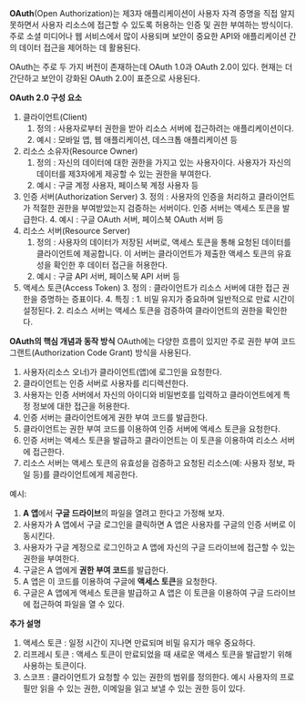 **OAuth**(Open Authorization)는 제3자 애플리케이션이 사용자 자격 증명을 직접 알지 못하면서 사용자 리소스에 접근할 수 있도록 허용하는 인증 및 권한 부여하는 방식이다. 주로 소셜 미디어나 웹 서비스에서 많이 사용되며 보안이 중요한 API와 애플리케이션 간의 데이터 접근을 제어하는 데 활용된다.

OAuth는 주로 두 가지 버전이 존재하는데  OAuth 1.0과 OAuth 2.0이 있다. 현재는 더 간단하고 보안이 강화된 OAuth 2.0이 표준으로 사용된다.

**OAuth 2.0 구성 요소**

 1. 클라이언트(Client)
	1. 정의 : 사용자로부터 권한을 받아 리소스 서버에 접근하려는 애플리케이션이다.
	2. 예시 : 모바일 앱, 웹 애플리케이션, 데스크톱 애플리케이션 등
 2. 리소스 소유자(Resource Owner)
	1. 정의 : 자신의 데이터에 대한 권한을 가지고 있는 사용자이다. 사용자가 자신의 데이터를 제3자에게 제공할 수 있는 권한을 부여한다.
	2. 예시 : 구글 계정 사용자, 페이스북 계정 사용자 등
 3. 인증 서버(Authorization Server)
	3. 정의 : 사용자의 인증을 처리하고 클라이언트가 적절한 권한을 부여받았는지 검증하는 서버이다. 인증 서버는 액세스 토큰을 발급한다.
	4. 예시 : 구글 OAuth 서버, 페이스북 OAuth 서버 등
4. 리소스 서버(Resource Server)
	1. 정의 : 사용자의 데이터가 저장된 서버로, 액세스 토큰을 통해 요청된 데이터를 클라이언트에 제공합니다. 이 서버는 클라이언트가 제출한 액세스 토큰의 유효성을 확인한 후 데이터 접근을 허용한다.
	2. 예시 : 구글 API 서버, 페이스북 API 서버 등
 5. 액세스 토큰(Access Token)
	3. 정의 : 클라이언트가 리소스 서버에 대한 접근 권한을 증명하는 증표이다.
	4. 특징 :
	    1. 비밀 유지가 중요하며 일반적으로 만료 시간이 설정된다.
	    2. 리소스 서버는 액세스 토큰을 검증하여 클라이언트의 권한을 확인한다.

**OAuth의 핵심 개념과 동작 방식**
OAuth에는 다양한 흐름이 있지만 주로 권한 부여 코드 그랜트(Authorization Code Grant) 방식을 사용된다.
1. 사용자(리소스 오너)가 클라이언트(앱)에 로그인을 요청한다.
2. 클라이언트는 인증 서버로 사용자를 리디렉션한다.
3. 사용자는 인증 서버에서 자신의 아이디와 비밀번호를 입력하고 클라이언트에게 특정 정보에 대한 접근을 허용한다.
4. 인증 서버는 클라이언트에게 권한 부여 코드를 발급한다.
5. 클라이언트는 권한 부여 코드를 이용하여 인증 서버에 액세스 토큰을 요청한다.
6. 인증 서버는 액세스 토큰을 발급하고 클라이언트는 이 토큰을 이용하여 리소스 서버에 접근한다.
7. 리소스 서버는 액세스 토큰의 유효성을 검증하고 요청된 리소스(예: 사용자 정보, 파일 등)를 클라이언트에게 제공한다.

예시:
1. **A 앱**에서 **구글 드라이브**의 파일을 열려고 한다고 가정해 보자.
2. 사용자가 A 앱에서 구글 로그인을 클릭하면 A 앱은 사용자를 구글의 인증 서버로 이동시킨다.
3. 사용자가 구글 계정으로 로그인하고 A 앱에 자신의 구글 드라이브에 접근할 수 있는 권한을 부여한다.
4. 구글은 A 앱에게 **권한 부여 코드**를 발급한다.
5. A 앱은 이 코드를 이용하여 구글에 **액세스 토큰**을 요청한다.
6. 구글은 A 앱에게 액세스 토큰을 발급하고 A 앱은 이 토큰을 이용하여 구글 드라이브에 접근하여 파일을 열 수 있다.

 **추가 설명**
1. 액세스 토큰 : 일정 시간이 지나면 만료되며 비밀 유지가 매우 중요하다.
2. 리프레시 토큰 : 액세스 토큰이 만료되었을 때 새로운 액세스 토큰을 발급받기 위해 사용하는 토큰이다.
3. 스코프 : 클라이언트가 요청할 수 있는 권한의 범위를 정의한다. 예시 사용자의 프로필만 읽을 수 있는 권한, 이메일을 읽고 보낼 수 있는 권한 등이 있다.

